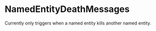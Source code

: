 # NamedEntityDeathMessages

Currently only triggers when a named entity kills another named entity.
